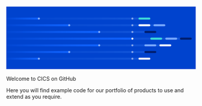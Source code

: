 ![](https://raw.githubusercontent.com/cicsdev-readme-test/.github/main/profile/ibm-cics-on-github-lead-banner.svg)

Welcome to CICS on GitHub

Here you will find example code for our portfolio of products to use and extend as you require.
